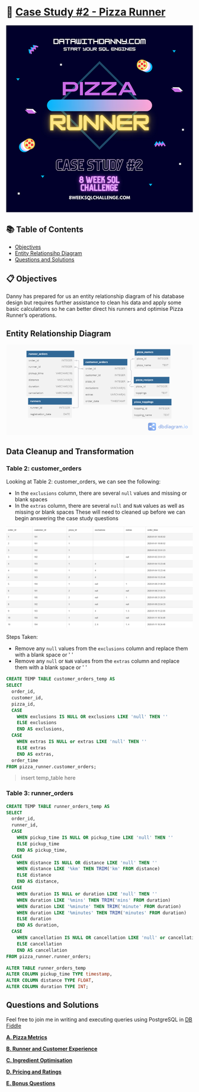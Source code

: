 # 🍕 [Case Study #2 - Pizza Runner](https://8weeksqlchallenge.com/case-study-2/)

![Alt text](https://github.com/WongtonMein/8-Week-SQL-Challenge/blob/main/Case%20Study%20%232%20-%20Pizza%20Runner/Wk2%20-%20Pizza%20Runner%2050%25.png)


## 📚 Table of Contents
- [Objectives](https://github.com/WongtonMein/8-Week-SQL-Challenge/edit/main/Case%20Study%20%232%20-%20Pizza%20Runner/README.md#-objectives)
- [Entity Relationsihp Diagram](https://github.com/WongtonMein/8-Week-SQL-Challenge/edit/main/Case%20Study%20%232%20-%20Pizza%20Runner/README.md#entity-relationship-diagram)
- [Questions and Solutions](https://github.com/WongtonMein/8-Week-SQL-Challenge/edit/main/Case%20Study%20%232%20-%20Pizza%20Runner/README.md#questions-and-solutions)

## 📋 Objectives
Danny has prepared for us an entity relationship diagram of his database design but requires further assistance to clean his data and apply some basic calculations so he can better direct his runners and optimise Pizza Runner’s operations.

## Entity Relationship Diagram

![Alt text](https://github.com/WongtonMein/8-Week-SQL-Challenge/blob/main/Case%20Study%20%232%20-%20Pizza%20Runner/Wk2%20-%20Entity%20Relationship%20Diagram.png)

## Data Cleanup and Transformation

### Table 2: customer_orders

Looking at Table 2: customer_orders, we can see the following:
 - In the `exclusions` column, there are several `null` values and missing or blank spaces
 - In the `extras` column, there are several `null` and `NaN` values as well as missing or blank spaces
These will need to cleaned up before we can begin answering the case study questions

![Alt text](https://github.com/WongtonMein/8-Week-SQL-Challenge/blob/main/Case%20Study%20%232%20-%20Pizza%20Runner/Wk2%20-%20customer_orders_table.png)

Steps Taken:
- Remove any `null` values from the `exclusions` column and replace them with a blank space or ' '
- Remove any `null` or `NaN` values from the `extras` column and replace them with a blank space or ' '

```sql
CREATE TEMP TABLE customer_orders_temp AS
SELECT
  order_id,
  customer_id,
  pizza_id,
  CASE
    WHEN exclusions IS NULL OR exclusions LIKE 'null' THEN ''
    ELSE exclusions
    END AS exclusions,
  CASE
    WHEN extras IS NULL or extras LIKE 'null' THEN ''
    ELSE extras
    END AS extras,
  order_time
FROM pizza_runner.customer_orders;
```

> insert temp_table here





### Table 3: runner_orders

```sql
CREATE TEMP TABLE runner_orders_temp AS
SELECT
  order_id,
  runner_id,
  CASE
    WHEN pickup_time IS NULL OR pickup_time LIKE 'null' THEN ''
    ELSE pickup_time
    END AS pickup_time,
  CASE
    WHEN distance IS NULL OR distance LIKE 'null' THEN ''
    WHEN distance LIKE '%km' THEN TRIM('km' FROM distance)
    ELSE distance
    END AS distance,
  CASE
    WHEN duration IS NULL or duration LIKE 'null' THEN ''
    WHEN duration LIKE '%mins' THEN TRIM('mins' FROM duration)
    WHEN duration LIKE '%minute' THEN TRIM('minute' FROM duration)
    WHEN duration LIKE '%minutes' THEN TRIM('minutes' FROM duration)
    ELSE duration
    END AS duration,
  CASE
    WHEN cancellation IS NULL OR cancellation LIKE 'null' or cancellation LIKE 'NaN' THEN ''
    ELSE cancellation
    END AS cancellation
FROM pizza_runner.runner_orders;
```

```sql
ALTER TABLE runner_orders_temp
ALTER COLUMN pickup_time TYPE timestamp,
ALTER COLUMN distance TYPE FLOAT,
ALTER COLUMN duration TYPE INT;
```


## Questions and Solutions

Feel free to join me in writing and executing queries using PostgreSQL in [DB Fiddle](https://www.db-fiddle.com/f/7VcQKQwsS3CTkGRFG7vu98/65)

[**A. Pizza Metrics**](https://github.com/WongtonMein/8-Week-SQL-Challenge/blob/main/Case%20Study%20%232%20-%20Pizza%20Runner/A.%20Pizza%20Metrics.md)

[**B. Runner and Customer Experience**](https://github.com/WongtonMein/8-Week-SQL-Challenge/blob/main/Case%20Study%20%232%20-%20Pizza%20Runner/B.%20Runner%20and%20Customer%20Experience.md)

[**C. Ingredient Optimisation**](https://github.com/WongtonMein/8-Week-SQL-Challenge/blob/main/Case%20Study%20%232%20-%20Pizza%20Runner/C.%20Ingredient%20Optimisation.md)

[**D. Pricing and Ratings**](https://github.com/WongtonMein/8-Week-SQL-Challenge/blob/main/Case%20Study%20%232%20-%20Pizza%20Runner/D.%20Pricing%20and%20Ratings.md)

[**E. Bonus Questions**](https://github.com/WongtonMein/8-Week-SQL-Challenge/blob/main/Case%20Study%20%232%20-%20Pizza%20Runner/E.%20Bonus%20Questions.md)

